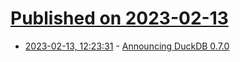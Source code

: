 # [Published on 2023-02-13](index.md)

* [2023-02-13, 12:23:31](https://lobste.rs/s/tg0n0c/announcing_duckdb_0_7_0) - [Announcing DuckDB 0.7.0](https://duckdb.org/2023/02/13/announcing-duckdb-070.html)

